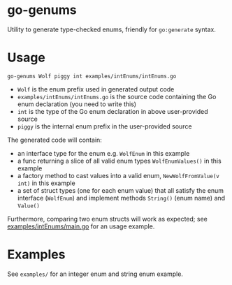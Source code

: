 go-genums
=========

Utility to generate type-checked enums, friendly for ``go:generate`` syntax.

Usage
=====

```
go-genums Wolf piggy int examples/intEnums/intEnums.go
```

* ``Wolf`` is the enum prefix used in generated output code
* ``examples/intEnums/intEnums.go`` is the source code containing the Go enum declaration (you need to write this)
* ``int`` is the type of the Go enum declaration in above user-provided source
* ``piggy`` is the internal enum prefix in the user-provided source

The generated code will contain:

* an interface type for the enum e.g. ``WolfEnum`` in this example
* a func returning a slice of all valid enum types ``WolfEnumValues()`` in this example
* a factory method to cast values into a valid enum, ``NewWolfFromValue(v int)`` in this example
* a set of struct types (one for each enum value) that all satisfy the enum interface (``WolfEnum``) and implement methods ``String()`` (enum name) and ``Value()``

Furthermore, comparing two enum structs will work as expected; see [examples/intEnums/main.go](examples/intEnums/main.go) for an usage example.

Examples
========

See ``examples/`` for an integer enum and string enum example.
